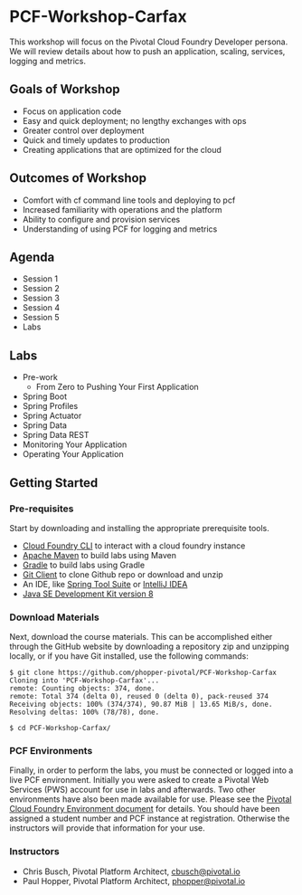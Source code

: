 # PCF-Workshop-Carfax
This workshop will focus on the Pivotal Cloud Foundry Developer persona. We will review details about how to push an application, scaling, services, logging and metrics.

## Goals of Workshop
* Focus on application code
* Easy and quick deployment; no lengthy exchanges with ops
* Greater control over deployment
* Quick and timely updates to production
* Creating applications that are optimized for the cloud

## Outcomes of Workshop
* Comfort with cf command line tools and deploying to pcf
* Increased familiarity with operations and the platform
* Ability to configure and provision services
* Understanding of using PCF for logging and metrics

## Agenda
* Session 1
* Session 2
* Session 3
* Session 4
* Session 5
* Labs

## Labs
* Pre-work
  * From Zero to Pushing Your First Application
* Spring Boot
* Spring Profiles
* Spring Actuator
* Spring Data
* Spring Data REST
* Monitoring Your Application
* Operating Your Application

## Getting Started
### Pre-requisites
Start by downloading and installing the appropriate prerequisite tools.
- [Cloud Foundry CLI](https://goo.gl/M0pH4i) to interact with a cloud foundry instance
- [Apache Maven](http://info.pivotal.io/HI002010A6ZlRJR1NeU00eC) to build labs using Maven
- [Gradle](https://services.gradle.org/distributions/gradle-3.1-all.zip) to build labs using Gradle
- [Git Client](https://git-scm.com/downloads) to clone Github repo or download and unzip
- An IDE, like [Spring Tool Suite](https://spring.io/tools/sts/all) or [IntelliJ IDEA](https://www.jetbrains.com/idea/download/)
- [Java SE Development Kit version 8](http://info.pivotal.io/n0I60i3021AN0JU0le10CRR)

### Download Materials
Next, download the course materials. This can be accomplished either through the GitHub website by downloading a repository zip and unzipping locally, or if you have Git installed, use the following commands:
```
$ git clone https://github.com/phopper-pivotal/PCF-Workshop-Carfax
Cloning into 'PCF-Workshop-Carfax'...
remote: Counting objects: 374, done.
remote: Total 374 (delta 0), reused 0 (delta 0), pack-reused 374
Receiving objects: 100% (374/374), 90.87 MiB | 13.65 MiB/s, done.
Resolving deltas: 100% (78/78), done.

$ cd PCF-Workshop-Carfax/
```

### PCF Environments
Finally, in order to perform the labs, you must be connected or logged into a live PCF environment. Initially you were asked to create a Pivotal Web Services (PWS) account for use in labs and afterwards. Two other environments have also been made available for use. Please see the [Pivotal Cloud Foundry Environment document](Common/env_info.md) for details. You should have been assigned a student number and PCF instance at registration. Otherwise the instructors will provide that information for your use.

### Instructors
* Chris Busch, Pivotal Platform Architect, cbusch@pivotal.io
* Paul Hopper, Pivotal Platform Architect, phopper@pivotal.io


